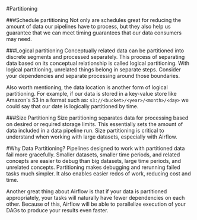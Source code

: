 #Partitioning

###Schedule partitioning
Not only are schedules great for reducing the amount of data our pipelines have to process, but they also help us guarantee that we can meet timing guarantees that our data consumers may need.

###Logical partitioning
Conceptually related data can be partitioned into discrete segments and processed separately. This process of separating data based on its conceptual relationship is called logical partitioning. With logical partitioning, unrelated things belong in separate steps. Consider your dependencies and separate processing around those boundaries.

Also worth mentioning, the data location is another form of logical partitioning. For example, if our data is stored in a key-value store like Amazon's S3 in a format such as: ```s3://<bucket>/<year>/<month>/<day>``` we could say that our date is logically partitioned by time.

###Size Partitioning
Size partitioning separates data for processing based on desired or required storage limits. This essentially sets the amount of data included in a data pipeline run. Size partitioning is critical to understand when working with large datasets, especially with Airflow.

#Why Data Partitioning?
Pipelines designed to work with partitioned data fail more gracefully. Smaller datasets, smaller time periods, and related concepts are easier to debug than big datasets, large time periods, and unrelated concepts. Partitioning makes debugging and rerunning failed tasks much simpler. It also enables easier redos of work, reducing cost and time.

Another great thing about Airflow is that if your data is partitioned appropriately, your tasks will naturally have fewer dependencies on each other. Because of this, Airflow will be able to parallelize execution of your DAGs to produce your results even faster.